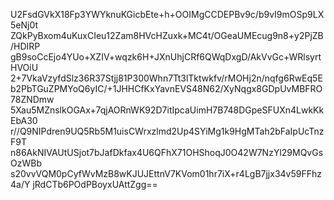 U2FsdGVkX18Fp3YWYknuKGicbEte+h+OOIMgCCDEPBv9c/b9vI9mOSp9LX5eNj0t
ZQkPyBxom4uKuxCIeu12Zam8HVcHZuxk+MC4t/OGeaUMEcug9n8+y2PjZB/HDIRP
gB9soCcEjo4YUo+XZIV+wqzk6H+JXnUhjCRf6QWqDxgD/AkVvGc+WRlsyrtHVOiU
2+7VkaVzyfdSlz36R37Stjj81P300Whn7Tt3lTktwkfv/rMOHj2n/nqfg6RwEq5E
b2PbTGuZPMYoQ6yIC/+1JHHCfKxYavnEVS48N62/XyNqgx8GDpUvMBFRO78ZNDmw
5Xau5MZnslkOGAx+7qjAORnWK92D7itIpcaUimH7B748DGpeSFUXn4LwkKkEbA30
r//Q9NIPdren9UQ5Rb5M1uisCWrxzlmd2Up4SYiMg1k9HgMTah2bFaIpUcTnzF9T
n86AkNIVAUtUSjot7bJafDkfax4U6QFhX71OHShoqJ0O42W7NzYl29MQvGsOzWBb
s20vvVQM0pCyfWvMzB8wKJUJEttnV7KVom01hr7iX+r4LgB7jjx34v59FFhz4a/Y
jRdCTb6POdPBoyxUAttZgg==
